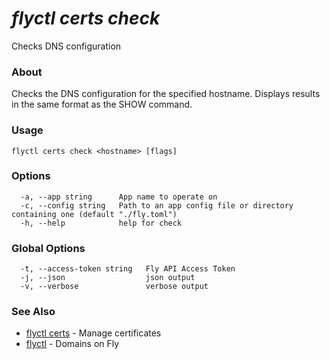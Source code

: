 # _flyctl certs check_

Checks DNS configuration

### About

Checks the DNS configuration for the specified hostname. 
Displays results in the same format as the SHOW command.

### Usage
```
flyctl certs check <hostname> [flags]
```

### Options

```
  -a, --app string      App name to operate on
  -c, --config string   Path to an app config file or directory containing one (default "./fly.toml")
  -h, --help            help for check
```

### Global Options

```
  -t, --access-token string   Fly API Access Token
  -j, --json                  json output
  -v, --verbose               verbose output
```

### See Also

* [flyctl certs](/docs/flyctl/certs/)	 - Manage certificates
* [flyctl](/docs/flyctl/domains/)	 - Domains on Fly
